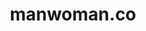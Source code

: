 ---
# GLOBAL 
layout: casestudy
page_type: casestudy
title: manwoman.co
published: true

#SEO
seo_title:  SEO manwoman.co
seo_description: |-
  META manwoman.co
main_keywords:
  - realizacja sklepu manwoman.co

#HREFLANGS
display_hreflangs: false
hreflangs:
  -
    lang: x-default
    link: https://projets.io
  -
    lang: en
    link: https://projets.io

#MENU 
top_line:
  menu_title: manwoman.co
  cta_title: Przeczytaj o sukcesie sklepu
 
#SETTINGS
show_contact_in_footer: true

# CASESTUDY layout
intro: 
  title: <strong>+600 000</strong> produktów i setki największych marek w jednym miejscu
  content: |-
    Nowoczesny portal stworzony dla miłośników mody, który gromadzi tysiące produktów i setki marek. Łatwe wyszukiwanie, przejrzysty proces zakupowy i nowoczesny design czynią serwis przyjaznym użytkownikom.
header:
  title: 
  intro: |-

  main_photo:
screens:
  mobile: /uploads/casestudy-manwoman-mobile.jpg
  desktop: /uploads/casestudy-manwoman-desktop.jpg
colors:
  main: "00104E" 
  devices_border: "F9F9F9"
company: manwoman.com
company_logo: /uploads/logo-manwoman.svg
testimonial_on_index: true
casestudy_on_index: false
cta: Przeczytaj o sukcesie
customer_opinion:
  person: Robert Niechciał
  position: CEO
  photo: /uploads/robert-niechcial.jpg
  quotation: |-
    Zaprojektowanie strony obsługującej programy partnerskie jest zadaniem wymagającym doświadczenia i odpowiednich umiejętności. To właśnie te dwa czynniki zadecydowały o tym, że podjęliśmy współpracę z Projets. Na szczególną uwagę zasługuje komunikacja, która od początku była bardzo sprawna i przyjemna. Nowoczesne i funkcjonalne rozwiązania zaproponowane przez specjalistów w zupełności spełniły nasze oczekiwania. Dlatego z całą odpowiedzialnością możemy polecić Projets jako zespół do zadań specjalnych.
  quotation_small: |-
    Nowoczesne i funkcjonalne rozwiązania zaproponowane przez specjalistów w zupełności spełniły nasze oczekiwania. Dlatego z całą odpowiedzialnością możemy polecić Projets (...)
---